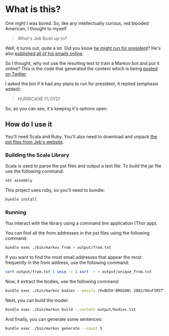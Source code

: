 # What is this?

One night I was bored. So, like any intellectually curious, red blooded American, I thought to myself

 > What's Jeb Bush up to?

Well, it turns out, quite a lot. Did you know [he might run for president](http://www.huffingtonpost.com/2015/02/10/jeb-bush-emails_n_6655504.html)? He's also [published all of his emails online](http://jebbushemails.com/home).

So I thought, why not use the resulting text to train a Markov bot and put it online? This is the code that generated the content which is being [posted on Twitter](https://twitter.com/jebsemails).

I asked the bot if it had any plans to run for president, it replied (emphasis added):

 > HURRICANE FLOYD!

 So, as you can see, it's keeping it's options open.

## How do I use it

You'll need Scala and Ruby. You'll also need to download and unpack [the pst files from Jeb's website](http://jebbushemails.com/email/search).

### Building the Scala Library

Scala is used to parse the pst files and output a text file. To build the jar file use the following command:

```sh
sbt assembly
```

This project uses ruby, so you'll need to bundle:

```sh
bundle install
```

### Running

You interact with the library using a command line application (Thor app).

You can find all the from addresses in the pst files using the following command:

```sh
bundle exec ./bin/markov from > output/from.txt
```

If you want to find the most email addresses that appear the most frequently in the from address, use the following command:

```sh
sort output/from.txt | uniq -c | sort -r > output/unique_from.txt
```

Now, it extract the bodies, use the following command:

```sh
bundle exec ./bin/markov bodies --emails /O=BUSH-BROGAN\ 2002/OU=FIRST\ ADMINISTRATIVE\ GROUP/CN=RECIPIENTS/CN=JEB /O=JEB\ BUSH/OU=FIRST\ ADMINISTRATIVE\ GROUP/CN=RECIPIENTS/CN=JEB jeb@jeb.org > output/bodies.txt
```

Next, you can build the model:

```sh
bundle exec ./bin/markov build --content output/bodies.txt
```

And finally, you can generate some sentences:

```sh
bundle exec ./bin/markov generate --count 5
```


